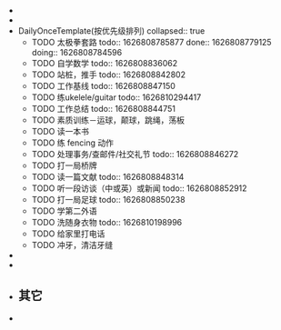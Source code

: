-
-
- DailyOnceTemplate(按优先级排列)
  collapsed:: true
	- TODO 太极拳套路
	  todo:: 1626808785877
	  done:: 1626808779125
	  doing:: 1626808784596
	- TODO 自学数学
	  todo:: 1626808836062
	- TODO 站桩，推手
	  todo:: 1626808842802
	- TODO 工作基线
	  todo:: 1626808847150
	- TODO 练ukelele/guitar
	  todo:: 1626810294417
	- TODO 工作总结
	  todo:: 1626808844751
	- TODO 素质训练－运球，颠球，跳绳，荡板
	- TODO 读一本书
	- TODO 练 fencing 动作
	- TODO 处理事务/查邮件/社交礼节
	  todo:: 1626808846272
	- TODO 打一局桥牌
	- TODO 读一篇文献
	  todo:: 1626808848314
	- TODO 听一段访谈（中或英）或新闻
	  todo:: 1626808852912
	- TODO 打一局足球
	  todo:: 1626808850238
	- TODO 学第二外语
	- TODO 洗随身衣物
	  todo:: 1626810198996
	- TODO 给家里打电话
	- TODO 冲牙，清洁牙缝
-
-
- 其它
	-
-